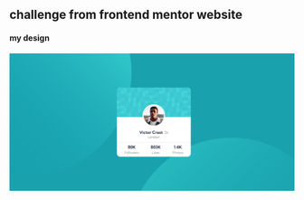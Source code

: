 ## challenge from frontend mentor website

#### my design

![image](Frontend-Mentor-Profile-card-component.png)
